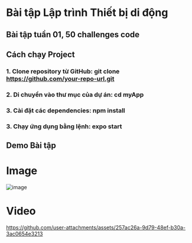 # Bài tập Lập trình Thiết bị di động
## Bài tập tuần 01, 50 challenges code

## Cách chạy Project
### 1. Clone repository từ GitHub: git clone https://github.com/your-repo-url.git
### 2. Di chuyển vào thư mục của dự án: cd myApp
### 3. Cài đặt các dependencies: npm install
### 3. Chạy ứng dụng bằng lệnh: expo start

## Demo Bài tập
# Image
![image](https://github.com/user-attachments/assets/01c6cbf9-3167-4411-86cb-c11b12faad11)
# Video
https://github.com/user-attachments/assets/257ac26a-9d79-48ef-b30a-3ac0654e3213

